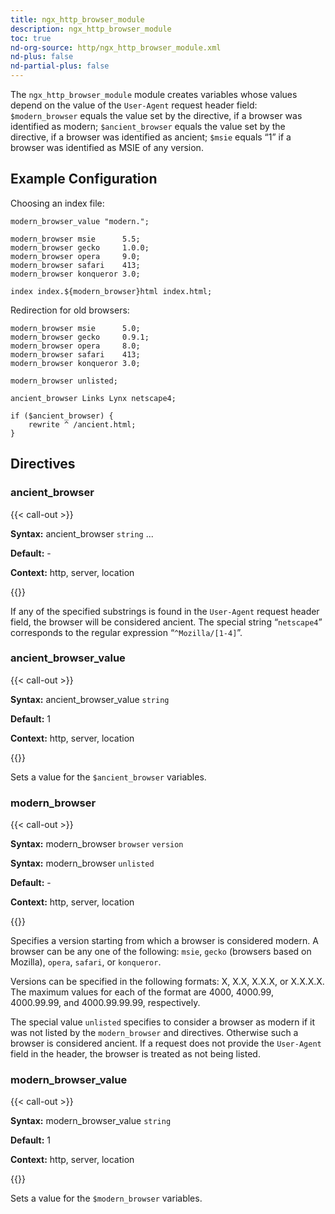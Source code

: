```yaml
---
title: ngx_http_browser_module
description: ngx_http_browser_module
toc: true
nd-org-source: http/ngx_http_browser_module.xml
nd-plus: false
nd-partial-plus: false
---
```



<!--
      ********************************************************************************
      🛑 WARNING: AUTOGENERATED FILE - DO NOT EDIT 🛑 This Markdown file was
      automatically generated from the source XML documentation. Any manual
      changes made directly to this file will be overwritten. To request or
      suggest changes, please edit the source XML files instead.
      https://github.com/nginx/nginx.org/tree/main/xml/en
      ********************************************************************************
      -->


The `ngx_http_browser_module` module creates variables
whose values depend on the value of the `User-Agent`
request header field:
`$modern_browser`
equals the value set by the [](#modern_browser_value) directive,
if a browser was identified as modern;
`$ancient_browser`
equals the value set by the [](#ancient_browser_value) directive,
if a browser was identified as ancient;
`$msie`
equals “1” if a browser was identified as MSIE of any version.
## Example Configuration


Choosing an index file:

```nginx
modern_browser_value "modern.";

modern_browser msie      5.5;
modern_browser gecko     1.0.0;
modern_browser opera     9.0;
modern_browser safari    413;
modern_browser konqueror 3.0;

index index.${modern_browser}html index.html;

```


Redirection for old browsers:

```nginx
modern_browser msie      5.0;
modern_browser gecko     0.9.1;
modern_browser opera     8.0;
modern_browser safari    413;
modern_browser konqueror 3.0;

modern_browser unlisted;

ancient_browser Links Lynx netscape4;

if ($ancient_browser) {
    rewrite ^ /ancient.html;
}

```

## Directives

### ancient_browser

{{< call-out >}}

**Syntax:** ancient_browser `string` ...

**Default:** -

**Context:** http, server, location


{{</call-out>}}


If any of the specified substrings is found in the `User-Agent`
request header field, the browser will be considered ancient.
The special string “`netscape4`” corresponds to the
regular expression “`^Mozilla/[1-4]`”.
### ancient_browser_value

{{< call-out >}}

**Syntax:** ancient_browser_value `string`

**Default:** 1

**Context:** http, server, location


{{</call-out>}}


Sets a value for the `$ancient_browser` variables.
### modern_browser

{{< call-out >}}

**Syntax:** modern_browser `browser` `version`

**Syntax:** modern_browser `unlisted`

**Default:** -

**Context:** http, server, location


{{</call-out>}}


Specifies a version starting from which a browser is considered modern.
A browser can be any one of the following: `msie`,
`gecko` (browsers based on Mozilla),
`opera`, `safari`,
or `konqueror`.

Versions can be specified in the following formats: X, X.X, X.X.X, or X.X.X.X.
The maximum values for each of the format are
4000, 4000.99, 4000.99.99, and 4000.99.99.99, respectively.

The special value `unlisted` specifies to consider
a browser as modern if it was not listed by the
`modern_browser` and [](#ancient_browser)
directives.
Otherwise such a browser is considered ancient.
If a request does not provide the `User-Agent` field
in the header, the browser is treated as not being listed.
### modern_browser_value

{{< call-out >}}

**Syntax:** modern_browser_value `string`

**Default:** 1

**Context:** http, server, location


{{</call-out>}}


Sets a value for the `$modern_browser` variables.
